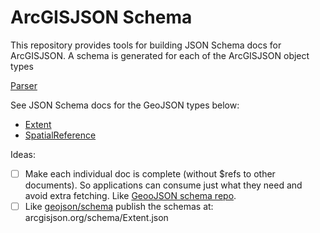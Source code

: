 # ArcGISJSON Schema

This repository provides tools for building JSON Schema docs for ArcGISJSON. A schema is generated for each of the ArcGISJSON object types

[Parser](./index.html)

See JSON Schema docs for the GeoJSON types below:

-   [Extent](./extent.schema.json)
-   [SpatialReference](./spatial.reference.schema.json)

Ideas:

-   [ ] Make each individual doc is complete (without $refs to other documents). So applications can consume just what they need and avoid extra fetching. Like [GeooJSON schema repo](https://github.com/geojson/schema).
-   [ ] Like [geojson/schema](https://github.com/geojson/schema) publish the schemas at: arcgisjson.org/schema/Extent.json
